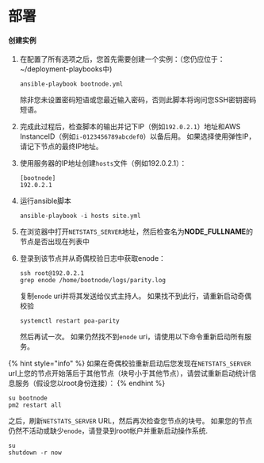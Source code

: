 # 部署

#### 创建实例

1. 在配置了所有选项之后，您首先需要创建一个实例：（您仍应位于： ~/deployment-playbooks中\)

   ```text
   ansible-playbook bootnode.yml
   ```

   除非您未设置密码短语或您最近输入密码，否则此脚本将询问您SSH密钥密码短语。  

2. 完成此过程后，检查脚本的输出并记下IP（例如`192.0.2.1`）地址和AWS InstanceID（例如`i-0123456789abcdef0`）以备后用。 如果选择使用弹性IP，请记下节点的最终IP地址。 
3. 使用服务器的IP地址创建`hosts`文件（例如192.0.2.1）：

   ```text
   [bootnode]
   192.0.2.1
   ```

4. 运行ansible脚本

   ```text
   ansible-playbook -i hosts site.yml
   ```

5. 在浏览器中打开`NETSTATS_SERVER`地址，然后检查名为**NODE\_FULLNAME**的节点是否出现在列表中 
6. 登录到该节点并从奇偶校验日志中获取enode：

   ```text
   ssh root@192.0.2.1
   grep enode /home/bootnode/logs/parity.log
   ```

   复制`enode` uri并将其发送给仪式主持人。 如果找不到此行，请重新启动奇偶校验

   ```text
   systemctl restart poa-parity
   ```

   然后再试一次。 如果仍然找不到`enode` uri，请使用以下命令重新启动所有服务。

{% hint style="info" %}
如果在奇偶校验重新启动后您发现在`NETSTATS_SERVER` url上您的节点开始落后于其他节点（块号小于其他节点），请尝试重新启动统计信息服务（假设您以root身份连接）：
{% endhint %}

```text
su bootnode
pm2 restart all
```

之后，刷新`NETSTATS_SERVER` URL，然后再次检查您节点的块号。 如果您的节点仍然不活动或缺少`enode`，请登录到root帐户并重新启动操作系统.

```text
su 
shutdown -r now
```

